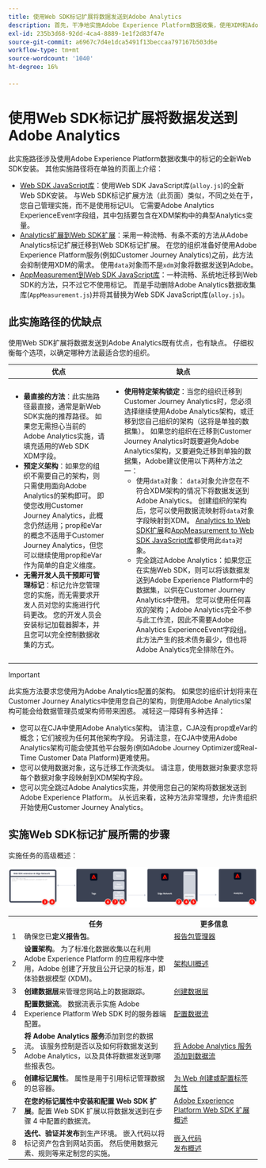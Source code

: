 ```yaml
---
title: 使用Web SDK标记扩展将数据发送到Adobe Analytics
description: 首先，干净地实施Adobe Experience Platform数据收集，使用XDM和Adobe Analytics ExperienceEvent字段组将数据发送到Adobe Analytics。
exl-id: 235b3d68-92dd-4ca4-8889-1e1f2d83f47e
source-git-commit: a6967c7d4e1dca5491f13beccaa797167b503d6e
workflow-type: tm+mt
source-wordcount: '1040'
ht-degree: 16%

---
```


# 使用Web SDK标记扩展将数据发送到Adobe Analytics

此实施路径涉及使用Adobe Experience Platform数据收集中的标记的全新Web SDK安装。 其他实施路径将在单独的页面上介绍：

* [Web SDK JavaScript库](web-sdk-javascript-library.md)：使用Web SDK JavaScript库(`alloy.js`)的全新Web SDK安装。 与Web SDK标记扩展方法（此页面）类似，不同之处在于，您自己管理实施，而不是使用标记UI。 它需要Adobe Analytics ExperienceEvent字段组，其中包括要包含在XDM架构中的典型Analytics变量。
* [Analytics扩展到Web SDK扩展](analytics-extension-to-web-sdk.md)：采用一种流畅、有条不紊的方法从Adobe Analytics标记扩展迁移到Web SDK标记扩展。 在您的组织准备好使用Adobe Experience Platform服务(例如Customer Journey Analytics)之前，此方法会抑制使用XDM的需求。 使用`data`对象而不是`xdm`对象将数据发送到Adobe。
* [AppMeasurement到Web SDK JavaScript库](appmeasurement-to-web-sdk.md)：一种流畅、系统地迁移到Web SDK的方法，只不过它不使用标记。 而是手动删除Adobe Analytics数据收集库(`AppMeasurement.js`)并将其替换为Web SDK JavaScript库(`alloy.js`)。

## 此实施路径的优缺点

使用Web SDK扩展将数据发送到Adobe Analytics既有优点，也有缺点。 仔细权衡每个选项，以确定哪种方法最适合您的组织。

| 优点 | 缺点 |
| --- | --- |
| <ul><li>**最直接的方法**：此实施路径最直接，通常是新Web SDK实施的推荐路径。 如果您无需担心当前的Adobe Analytics实施，请填充适用的Web SDK XDM字段。</li><li>**预定义架构**：如果您的组织不需要自己的架构，则只需使用面向Adobe Analytics的架构即可。 即使您改用Customer Journey Analytics，此概念仍然适用；prop和eVar的概念不适用于Customer Journey Analytics，但您可以继续使用prop和eVar作为简单的自定义维度。</li><li>**无需开发人员干预即可管理标记**：标记允许您管理您的实施，而无需要求开发人员对您的实施进行代码更改。 您的开发人员会安装标记加载器脚本，并且您可以完全控制数据收集的方式。</li></ul> | <ul><li>**使用特定架构锁定**：当您的组织迁移到Customer Journey Analytics时，您必须选择继续使用Adobe Analytics架构，或迁移到您自己组织的架构（这将是单独的数据集）。 如果您的组织在迁移到Customer Journey Analytics时既要避免Adobe Analytics架构，又要避免迁移到单独的数据集，Adobe建议使用以下两种方法之一：<ul><li>使用`data`对象： `data`对象允许您在不符合XDM架构的情况下将数据发送到Adobe Analytics。 创建组织的架构后，您可以使用数据流映射将`data`对象字段映射到XDM。 [Analytics to Web SDK扩展](analytics-extension-to-web-sdk.md)和[AppMeasurement to Web SDK JavaScript库](appmeasurement-to-web-sdk.md)都使用此`data`对象。</li><li>完全跳过Adobe Analytics：如果您正在实施Web SDK，则可以将该数据发送到Adobe Experience Platform中的数据集，以供在Customer Journey Analytics中使用。 您可以使用任何喜欢的架构；Adobe Analytics完全不参与此工作流，因此不需要Adobe Analytics ExperienceEvent字段组。 此方法产生的技术债务最少，但也将Adobe Analytics完全排除在外。</li></ul></ul> |

>[!IMPORTANT]
>
>此实施方法要求您使用为Adobe Analytics配置的架构。 如果您的组织计划将来在Customer Journey Analytics中使用您自己的架构，则使用Adobe Analytics架构可能会给数据管理员或架构师带来困惑。 减轻这一障碍有多种选择：
>
>* 您可以在CJA中使用Adobe Analytics架构。 请注意，CJA没有prop或eVar的概念；它们被视为任何其他架构字段。 另请注意，在CJA中使用Adobe Analytics架构可能会使其他平台服务(例如Adobe Journey Optimizer或Real-Time Customer Data Platform)更难使用。
>* 您可以使用数据对象，这与迁移工作流类似。 请注意，使用数据对象要求您将每个数据对象字段映射到XDM架构字段。
>* 您可以完全跳过Adobe Analytics实施，并使用您自己的架构将数据发送到Adobe Experience Platform。 从长远来看，这种方法非常理想，允许贵组织开始使用Customer Journey Analytics。

## 实施Web SDK标记扩展所需的步骤

实施任务的高级概述：

![如何使用Web SDK扩展工作流实施Adobe Analytics，如本节所述。](../../assets/websdk-extension-annotated.png)

<table style="width:100%">

<tr>
<th style="width:5%"></th><th style="width:60%"><b>任务</b></th><th style="width:35%"><b>更多信息</b></th>
</tr>

<tr>
<td>1</td>
<td>确保您已<b>定义报告包</b>。</td>
<td><a href="/help/admin/tools/manage-rs/report-suites-admin.md">报告包管理器</a></td>
</tr>

<tr>
<td>2</td>
<td><b>设置架构</b>。 为了标准化数据收集以在利用 Adobe Experience Platform 的应用程序中使用，Adobe 创建了开放且公开记录的标准，即体验数据模型 (XDM)。</td>
<td><a href="https://experienceleague.adobe.com/docs/experience-platform/xdm/ui/overview.html?lang=zh-Hans">架构UI概述</a></td>
</tr>

<tr>
<td>3</td>
<td><b>创建数据层</b>来管理您网站上的数据跟踪。</td>
<td><a href="../../prepare/data-layer.md">创建数据层</a></td>
</tr>

<tr>
<td>4</td>
<td><b>配置数据流</b>。 数据流表示实施 Adobe Experience Platform Web SDK 时的服务器端配置。</td>
<td><a href="https://experienceleague.adobe.com/docs/experience-platform/edge/datastreams/configure.html">配置数据流<a></td> 
</tr>

<tr>
<td>5</td> 
<td><b>将 Adobe Analytics 服务</b>添加到您的数据流。 该服务控制是否以及如何将数据发送到Adobe Analytics，以及具体将数据发送到哪些报表包。</td>
<td><a href="https://experienceleague.adobe.com/docs/experience-platform/edge/datastreams/configure.html#analytics">将 Adobe Analytics 服务添加到数据流</a></td>
</tr>

<tr>
<td>6</td>
<td><b>创建标记属性</b>。 属性是用于引用标记管理数据的总容器。</td>
<td><a href="https://experienceleague.adobe.com/docs/experience-platform/tags/admin/companies-and-properties.html#for-web">为 Web 创建或配置标签属性</a></td>
</tr>

<tr>
<td>7</td> 
<td><b>在您的标记属性中安装和配置 Web SDK 扩展</b>。配置 Web SDK 扩展以将数据发送到在步骤 4 中配置的数据流。</td>
<td><a href="https://experienceleague.adobe.com/docs/experience-platform/tags/extensions/client/sdk/overview.html">Adobe Experience Platform Web SDK 扩展概述</a></td>
</tr>

<tr>
<td>8</td>
<td><b>迭代、验证并发布</b>到生产环境。 嵌入代码以将标记资产包含到网站页面。 然后使用数据元素、规则等来定制您的实施。</td>
<td><a href="https://experienceleague.adobe.com/docs/experience-platform/tags/publish/environments/environments.html#embed-code">嵌入代码</a><br/><a href="https://experienceleague.adobe.com/docs/experience-platform/tags/publish/overview.html">发布概述</a></td>
</tr>

</table>
